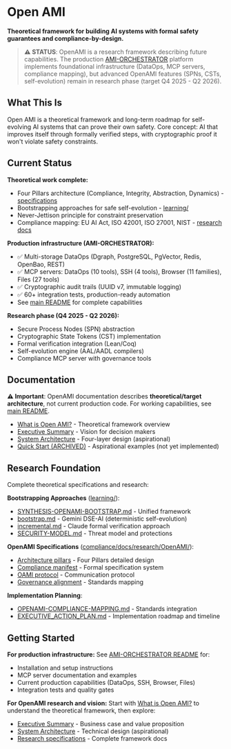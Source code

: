 # Open AMI

**Theoretical framework for building AI systems with formal safety guarantees and compliance-by-design.**

> **⚠️ STATUS**: OpenAMI is a research framework describing future capabilities. The production [AMI-ORCHESTRATOR](../../README.md) platform implements foundational infrastructure (DataOps, MCP servers, compliance mapping), but advanced OpenAMI features (SPNs, CSTs, self-evolution) remain in research phase (target Q4 2025 - Q2 2026).

## What This Is

Open AMI is a theoretical framework and long-term roadmap for self-evolving AI systems that can prove their own safety. Core concept: AI that improves itself through formally verified steps, with cryptographic proof it won't violate safety constraints.

## Current Status

**Theoretical work complete:**
- Four Pillars architecture (Compliance, Integrity, Abstraction, Dynamics) - [specifications](../../compliance/docs/research/OpenAMI/)
- Bootstrapping approaches for safe self-evolution - [learning/](../../learning/)
- Never-Jettison principle for constraint preservation
- Compliance mapping: EU AI Act, ISO 42001, ISO 27001, NIST - [research docs](../../compliance/docs/research/)

**Production infrastructure (AMI-ORCHESTRATOR):**
- ✅ Multi-storage DataOps (Dgraph, PostgreSQL, PgVector, Redis, OpenBao, REST)
- ✅ MCP servers: DataOps (10 tools), SSH (4 tools), Browser (11 families), Files (27 tools)
- ✅ Cryptographic audit trails (UUID v7, immutable logging)
- ✅ 60+ integration tests, production-ready automation
- See [main README](../../README.md) for complete capabilities

**Research phase (Q4 2025 - Q2 2026):**
- Secure Process Nodes (SPN) abstraction
- Cryptographic State Tokens (CST) implementation
- Formal verification integration (Lean/Coq)
- Self-evolution engine (AAL/AADL compilers)
- Compliance MCP server with governance tools

## Documentation

**⚠️ Important**: OpenAMI documentation describes **theoretical/target architecture**, not current production code. For working capabilities, see [main README](../../README.md).

- [What is Open AMI?](./overview/what-is-openami.md) - Theoretical framework overview
- [Executive Summary](./overview/executive-summary.md) - Vision for decision makers
- [System Architecture](./architecture/system-architecture.md) - Four-layer design (aspirational)
- [Quick Start (ARCHIVED)](../archive/quickstart-openami-aspirational.md) - Aspirational examples (not yet implemented)

## Research Foundation

Complete theoretical specifications and research:

**Bootstrapping Approaches** ([learning/](../../learning/)):
- [SYNTHESIS-OPENAMI-BOOTSTRAP.md](../../learning/SYNTHESIS-OPENAMI-BOOTSTRAP.md) - Unified framework
- [bootstrap.md](../../learning/bootstrap.md) - Gemini DSE-AI (deterministic self-evolution)
- [incremental.md](../../learning/incremental.md) - Claude formal verification approach
- [SECURITY-MODEL.md](../../learning/SECURITY-MODEL.md) - Threat model and protections

**OpenAMI Specifications** ([compliance/docs/research/OpenAMI/](../../compliance/docs/research/OpenAMI/)):
- [Architecture pillars](../../compliance/docs/research/OpenAMI/architecture/pillars.md) - Four Pillars detailed design
- [Compliance manifest](../../compliance/docs/research/OpenAMI/systems/compliance_manifest.md) - Formal specification system
- [OAMI protocol](../../compliance/docs/research/OpenAMI/systems/oami_protocol.md) - Communication protocol
- [Governance alignment](../../compliance/docs/research/OpenAMI/compliance/governance_alignment.md) - Standards mapping

**Implementation Planning**:
- [OPENAMI-COMPLIANCE-MAPPING.md](../../compliance/docs/research/OPENAMI-COMPLIANCE-MAPPING.md) - Standards integration
- [EXECUTIVE_ACTION_PLAN.md](../../compliance/docs/research/EXECUTIVE_ACTION_PLAN.md) - Implementation roadmap and timeline

## Getting Started

**For production infrastructure:**
See [AMI-ORCHESTRATOR README](../../README.md) for:
- Installation and setup instructions
- MCP server documentation and examples
- Current production capabilities (DataOps, SSH, Browser, Files)
- Integration tests and quality gates

**For OpenAMI research and vision:**
Start with [What is Open AMI?](./overview/what-is-openami.md) to understand the theoretical framework, then explore:
- [Executive Summary](./overview/executive-summary.md) - Business case and value proposition
- [System Architecture](./architecture/system-architecture.md) - Technical design (aspirational)
- [Research specifications](../../compliance/docs/research/OpenAMI/) - Complete framework docs
